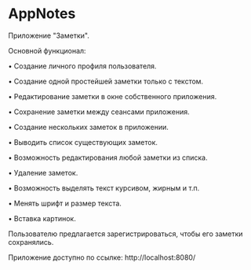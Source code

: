 # AppNotes
Приложение "Заметки".

Основной функционал:

•	Создание личного профиля пользователя.

•	Создание одной простейшей заметки только с текстом. 

•	Редактирование заметки в окне собственного приложения. 

•	Сохранение заметки между сеансами приложения. 

•	Создание нескольких заметок в приложении. 

•	Выводить список существующих заметок. 

•	Возможность редактирования любой заметки из списка. 

•	Удаление заметок. 

•	Возможность выделять текст курсивом, жирным и т.п. 

•	Менять шрифт и размер текста. 

•	Вставка картинок.

Пользователю предлагается зарегистрироваться, чтобы его заметки сохранялись. 

Приложение доступно по ссылке: http://localhost:8080/
